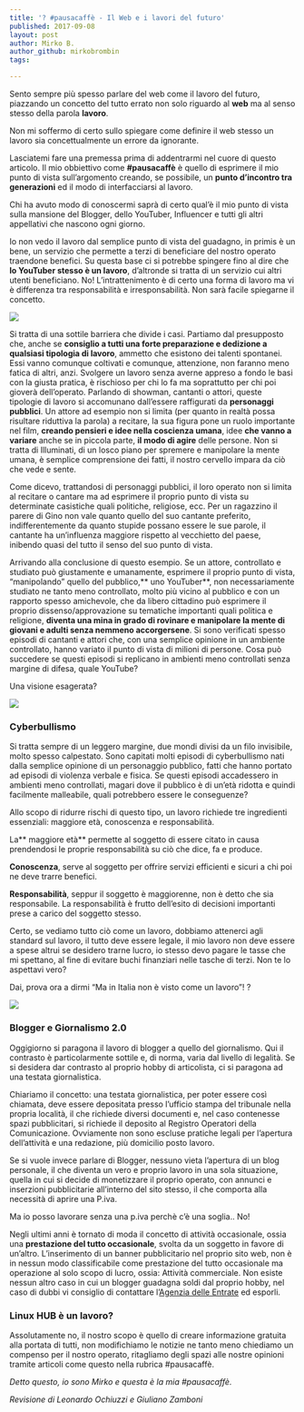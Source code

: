 ```yaml
---
title: '? #pausacaffè - Il Web e i lavori del futuro'
published: 2017-09-08
layout: post
author: Mirko B.
author_github: mirkobrombin
tags:

---
```

Sento sempre più spesso parlare del web come il lavoro del futuro, piazzando un concetto del tutto errato non solo riguardo  al **web** ma al senso stesso della parola **lavoro**.

Non mi soffermo di certo sullo spiegare come definire il web stesso un lavoro sia concettualmente un errore da ignorante.

Lasciatemi fare una premessa prima di addentrarmi nel cuore di questo articolo. Il mio obbiettivo come **#pausacaffè** è quello di esprimere il mio punto di vista sull’argomento creando, se possibile, un **punto d’incontro tra generazioni** ed il modo di interfacciarsi al lavoro.

Chi ha avuto modo di conoscermi saprà di certo qual’è il mio punto di vista sulla mansione del Blogger, dello YouTuber, Influencer e tutti gli altri appellativi che nascono ogni giorno.

Io non vedo il lavoro dal semplice punto di vista del guadagno, in primis è un bene, un servizio che permette a terzi di beneficiare del nostro operato traendone benefici. Su questa base ci si potrebbe spingere fino al dire che **lo YouTuber stesso è un lavoro**, d’altronde si tratta di un servizio cui altri utenti beneficiano. No! L’intrattenimento è di certo una forma di lavoro ma vi è differenza tra responsabilità e irresponsabilità. Non sarà facile spiegarne il concetto.

![](https://linuxhub.it/wordpress/wp-content/uploads/2017/09/Schermata-del-2017-09-08-22.16.36.png)

Si tratta di una sottile barriera che divide i casi. Partiamo dal presupposto che, anche se **consiglio a tutti una forte preparazione e dedizione a qualsiasi tipologia di lavoro**, ammetto che esistono dei talenti spontanei.  Essi vanno comunque coltivati e comunque, attenzione, non faranno meno fatica di altri, anzi. Svolgere un lavoro senza averne appreso a fondo le basi con la giusta pratica, è rischioso per chi lo fa ma soprattutto per chi poi gioverà dell’operato. Parlando di showman, cantanti o attori, queste tipologie di lavoro si accomunano dall’essere raffigurati da **personaggi pubblici**. Un attore ad esempio non si limita (per quanto in realtà possa risultare riduttiva la parola) a recitare, la sua figura pone un ruolo importante nel film, **creando pensieri e idee nella coscienza umana**, idee **che vanno a variare** anche se in piccola parte, **il modo di agire** delle persone. Non si tratta di Illuminati, di un losco piano per spremere e manipolare la mente umana, è semplice comprensione dei fatti, il nostro cervello impara da ciò che vede e sente.

Come dicevo, trattandosi di personaggi pubblici, il loro operato non si limita al recitare o cantare ma ad esprimere il proprio punto di vista su determinate casistiche quali politiche, religiose, ecc. Per un ragazzino il parere di Gino non vale quanto quello del suo cantante preferito, indifferentemente da quanto stupide possano essere le sue parole, il cantante ha un’influenza maggiore rispetto al vecchietto del paese, inibendo quasi del tutto il senso del suo punto di vista.

Arrivando alla conclusione di questo esempio. Se un attore, controllato e studiato può giustamente e umanamente, esprimere il proprio punto di vista, “manipolando” quello del pubblico,** uno YouTuber**, non necessariamente studiato ne tanto meno controllato, molto più vicino al pubblico e con un rapporto spesso amichevole, che da libero cittadino può esprimere il proprio dissenso/approvazione su tematiche importanti quali politica e religione, **diventa una mina in grado di rovinare e manipolare la mente di giovani e adulti senza nemmeno accorgersene**. Si sono verificati spesso episodi di cantanti e attori che, con una semplice opinione in un ambiente controllato, hanno variato il punto di vista di milioni di persone. Cosa può succedere se questi episodi si replicano in ambienti meno controllati senza margine di difesa, quale YouTube?

Una visione esagerata?

![](https://linuxhub.it/wordpress/wp-content/uploads/2017/09/Schermata-del-2017-09-08-22.14.10.png)

### Cyberbullismo

Si tratta sempre di un leggero margine, due mondi divisi da un filo invisibile, molto spesso calpestato. Sono capitati molti episodi di cyberbullismo nati dalla semplice opinione di un personaggio pubblico, fatti che hanno portato ad episodi di violenza verbale e fisica. Se questi episodi accadessero in ambienti meno controllati, magari dove il pubblico è di un’età ridotta e quindi facilmente malleabile, quali potrebbero essere le conseguenze?

Allo scopo di ridurre rischi di questo tipo, un lavoro richiede tre ingredienti essenziali: maggiore età, conoscenza e responsabilità.

La** maggiore età** permette al soggetto di essere citato in causa prendendosi le proprie responsabilità su ciò che dice, fa e produce.

**Conoscenza**, serve al soggetto per offrire servizi efficienti e sicuri a chi poi ne deve trarre benefici.

**Responsabilità**, seppur il soggetto è maggiorenne, non è detto che sia responsabile. La responsabilità è frutto dell’esito di decisioni importanti prese a carico del soggetto stesso.

Certo, se vediamo tutto ciò come un lavoro, dobbiamo attenerci agli standard sul lavoro, il tutto deve essere legale, il mio lavoro non deve essere a spese altrui se desidero trarne lucro, io stesso devo pagare le tasse che mi spettano, al fine di evitare buchi finanziari nelle tasche di terzi. Non te lo aspettavi vero?

Dai, prova ora a dirmi “Ma in Italia non è visto come un lavoro”! ?

![](https://linuxhub.it/wordpress/wp-content/uploads/2017/09/Schermata-del-2017-09-08-22.13.31.png)

### Blogger e Giornalismo 2.0

Oggigiorno si paragona il lavoro di blogger a quello del giornalismo. Qui il contrasto è particolarmente sottile e, di norma, varia dal livello di legalità. Se si desidera dar contrasto al proprio hobby di articolista, ci si paragona ad una testata giornalistica.

Chiariamo il concetto: una testata giornalistica, per poter essere così chiamata, deve essere depositata presso l’ufficio stampa del tribunale nella propria località, il che richiede diversi documenti e, nel caso contenesse spazi pubblicitari, si richiede il deposito al Registro Operatori della Comunicazione. Ovviamente non sono escluse pratiche legali per l’apertura dell’attività e una redazione, più domicilio posto lavoro.

Se si vuole invece parlare di Blogger, nessuno vieta l’apertura di un blog personale, il che diventa un vero e proprio lavoro in una sola situazione, quella in cui si decide di monetizzare il proprio operato, con annunci e inserzioni pubblicitarie all’interno del sito stesso, il che comporta alla necessità di aprire una P.iva.

Ma io posso lavorare senza una p.iva perchè c’è una soglia.. No!

Negli ultimi anni è tornato di moda il concetto di attività occasionale, ossia una **prestazione del tutto occasionale**, svolta da un soggetto in favore di un’altro. L’inserimento di un banner pubblicitario nel proprio sito web, non è in nessun modo classificabile come prestazione del tutto occasionale ma operazione al solo scopo di lucro, ossia: Attività commerciale. Non esiste nessun altro caso in cui un blogger guadagna soldi dal proprio hobby, nel caso di dubbi vi consiglio di contattare l’[Agenzia delle Entrate](http://www.agenziaentrate.gov.it/wps/portal/entrate/contatta) ed esporli.

### Linux HUB è un lavoro?

Assolutamente no, il nostro scopo è quello di creare informazione gratuita alla portata di tutti, non modifichiamo le notizie ne tanto meno chiediamo un compenso per il nostro operato, ritagliamo degli spazi alle nostre opinioni tramite articoli come questo nella rubrica #pausacaffè.

_Detto questo, io sono Mirko e questa è la mia #pausacaffè._

_Revisione di Leonardo Ochiuzzi e Giuliano Zamboni_